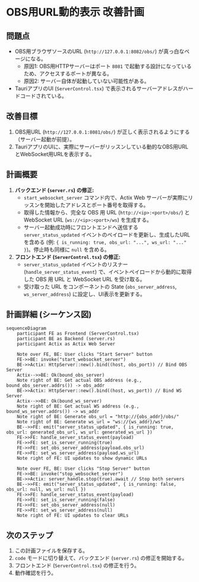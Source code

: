 # OBS用URL動的表示 改善計画

## 問題点

-   OBS用ブラウザソースのURL (`http://127.0.0.1:8082/obs/`) が真っ白なページになる。
    -   原因1: OBS用HTTPサーバーはポート `8081` で起動する設計になっているため、アクセスするポートが異なる。
    -   原因2: サーバー自体が起動していない可能性がある。
-   TauriアプリのUI (`ServerControl.tsx`) で表示されるサーバーアドレスがハードコードされている。

## 改善目標

1.  OBS用URL (`http://127.0.0.1:8081/obs/`) が正しく表示されるようにする（サーバー起動が前提）。
2.  TauriアプリのUIに、実際にサーバーがリッスンしている動的なOBS用URLとWebSocket用URLを表示する。

## 計画概要

1.  **バックエンド (`server.rs`) の修正:**
    *   `start_websocket_server` コマンド内で、Actix Web サーバーが実際にリッスンを開始したアドレスとポート番号を取得する。
    *   取得した情報から、完全な OBS 用 URL (`http://<ip>:<port>/obs/`) と WebSocket URL (`ws://<ip>:<port>/ws`) を生成する。
    *   サーバー起動成功時にフロントエンドへ送信する `server_status_updated` イベントのペイロードを更新し、生成したURLを含める (例: `{ is_running: true, obs_url: "...", ws_url: "..." }`)。停止時も同様に `null` を含める。
2.  **フロントエンド (`ServerControl.tsx`) の修正:**
    *   `server_status_updated` イベントのリスナー (`handle_server_status_event`) で、イベントペイロードから動的に取得した OBS 用 URL と WebSocket URL を受け取る。
    *   受け取った URL をコンポーネントの State (`obs_server_address`, `ws_server_address`) に設定し、UI表示を更新する。

## 計画詳細 (シーケンス図)

```mermaid
sequenceDiagram
    participant FE as Frontend (ServerControl.tsx)
    participant BE as Backend (server.rs)
    participant Actix as Actix Web Server

    Note over FE, BE: User clicks "Start Server" button
    FE->>BE: invoke("start_websocket_server")
    BE->>Actix: HttpServer::new().bind((host, obs_port)) // Bind OBS Server
    Actix-->>BE: Ok(bound_obs_server)
    Note right of BE: Get actual OBS address (e.g., bound_obs_server.addrs()) -> obs_addr
    BE->>Actix: HttpServer::new().bind((host, ws_port)) // Bind WS Server
    Actix-->>BE: Ok(bound_ws_server)
    Note right of BE: Get actual WS address (e.g., bound_ws_server.addrs()) -> ws_addr
    Note right of BE: Generate obs_url = "http://{obs_addr}/obs/"
    Note right of BE: Generate ws_url = "ws://{ws_addr}/ws"
    BE-->>FE: emit("server_status_updated", { is_running: true, obs_url: generated_obs_url, ws_url: generated_ws_url })
    FE->>FE: handle_server_status_event(payload)
    FE->>FE: set_is_server_running(true)
    FE->>FE: set_obs_server_address(payload.obs_url)
    FE->>FE: set_ws_server_address(payload.ws_url)
    Note right of FE: UI updates to show dynamic URLs

    Note over FE, BE: User clicks "Stop Server" button
    FE->>BE: invoke("stop_websocket_server")
    BE->>Actix: server_handle.stop(true).await // Stop both servers
    BE-->>FE: emit("server_status_updated", { is_running: false, obs_url: null, ws_url: null })
    FE->>FE: handle_server_status_event(payload)
    FE->>FE: set_is_server_running(false)
    FE->>FE: set_obs_server_address(null)
    FE->>FE: set_ws_server_address(null)
    Note right of FE: UI updates to clear URLs
```

## 次のステップ

1.  この計画ファイルを保存する。
2.  `code` モードに切り替えて、バックエンド (`server.rs`) の修正を開始する。
3.  フロントエンド (`ServerControl.tsx`) の修正を行う。
4.  動作確認を行う。